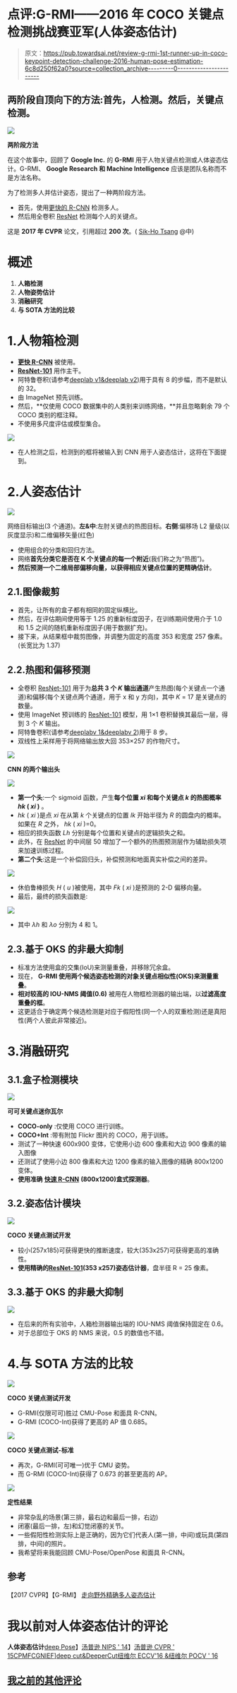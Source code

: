 # 点评:G-RMI——2016 年 COCO 关键点检测挑战赛亚军(人体姿态估计)

> 原文：<https://pub.towardsai.net/review-g-rmi-1st-runner-up-in-coco-keypoint-detection-challenge-2016-human-pose-estimation-6c8d250f62a0?source=collection_archive---------0----------------------->

## 两阶段自顶向下的方法:首先，人检测。然后，关键点检测。

![](img/a14766a4185255879e3c2787d2ef2d2b.png)

**两阶段方法**

在这个故事中，回顾了 **Google Inc.** 的 **G-RMI** 用于人物关键点检测或人体姿态估计。G-RMI、 **Google Research 和 Machine Intelligence** 应该是团队名称而不是方法名称。

为了检测多人并估计姿态，提出了一种两阶段方法。

*   首先，使用[更快的 R-CNN](https://towardsdatascience.com/review-faster-r-cnn-object-detection-f5685cb30202?source=post_page---------------------------) 检测多人。
*   然后用全卷积 [ResNet](https://towardsdatascience.com/review-resnet-winner-of-ilsvrc-2015-image-classification-localization-detection-e39402bfa5d8?source=post_page---------------------------) 检测每个人的关键点。

这是 **2017 年 CVPR** 论文，引用超过 **200 次**。( [Sik-Ho Tsang](https://medium.com/u/aff72a0c1243?source=post_page-----6c8d250f62a0--------------------------------) @中)

# 概述

1.  **人箱检测**
2.  **人物姿势估计**
3.  **消融研究**
4.  **与 SOTA 方法的比较**

# 1.人物箱检测

*   [**更快 R-CNN**](https://towardsdatascience.com/review-faster-r-cnn-object-detection-f5685cb30202?source=post_page---------------------------) 被使用。
*   [**ResNet-101**](https://towardsdatascience.com/review-resnet-winner-of-ilsvrc-2015-image-classification-localization-detection-e39402bfa5d8?source=post_page---------------------------) 用作主干。
*   阿特鲁卷积(请参考[deeplab v1&deeplab v2](https://towardsdatascience.com/review-deeplabv1-deeplabv2-atrous-convolution-semantic-segmentation-b51c5fbde92d?source=post_page---------------------------))用于具有 8 的步幅，而不是默认的 32。
*   由 ImageNet 预先训练。
*   然后，**仅使用 COCO 数据集中的人类别来训练网络，**并且忽略剩余 79 个 COCO 类别的框注释。
*   不使用多尺度评估或模型集合。

![](img/d2bf87323f0b4542abcadce81bc970f5.png)

*   在人检测之后，检测到的框将被输入到 CNN 用于人姿态估计，这将在下面提到。

# 2.人姿态估计

![](img/641562ac12e0667e16674e8eebfc1e14.png)

网络目标输出(3 个通道)。**左&中**:左肘关键点的热图目标。**右侧**:偏移场 L2 量级(以灰度显示)和二维偏移矢量(红色)

*   使用组合的分类和回归方法。
*   网络**首先分类它是否在 K 个关键点的每一个附近**(我们称之为“热图”)。
*   **然后预测一个二维局部偏移向量，以获得相应关键点位置的更精确估计**。

## 2.1.图像裁剪

*   首先，让所有的盒子都有相同的固定纵横比。
*   然后，在评估期间使用等于 1.25 的重新标度因子，在训练期间使用介于 1.0 和 1.5 之间的随机重新标度因子(用于数据扩充)。
*   接下来，从结果框中裁剪图像，并调整为固定的高度 353 和宽度 257 像素。(长宽比为 1.37)

## 2.2.热图和偏移预测

*   全卷积 [ResNet-101](https://towardsdatascience.com/review-resnet-winner-of-ilsvrc-2015-image-classification-localization-detection-e39402bfa5d8?source=post_page---------------------------) 用于为**总共 3 个 *K* 输出通道**产生热图(每个关键点一个通道)和偏移(每个关键点两个通道，用于 x 和 y 方向)，其中 *K* = 17 是关键点的数量。
*   使用 ImageNet 预训练的 [ResNet-101](https://towardsdatascience.com/review-resnet-winner-of-ilsvrc-2015-image-classification-localization-detection-e39402bfa5d8?source=post_page---------------------------) 模型，用 1×1 卷积替换其最后一层，得到 3 个 *K* 输出。
*   阿特鲁卷积(请参考[deeplabv 1&deeplabv 2](https://towardsdatascience.com/review-deeplabv1-deeplabv2-atrous-convolution-semantic-segmentation-b51c5fbde92d?source=post_page---------------------------))用于 8 步。
*   双线性上采样用于将网络输出放大回 353×257 的作物尺寸。

![](img/dace62e11294ac4f9a5fb6e0aefd8e6c.png)

**CNN 的两个输出头**

![](img/c393c971cd84a713de434ba0a6231ac2.png)

*   **第一个头**:一个 sigmoid 函数，产生**每个位置 *xi* 和每个关键点 *k* 的热图概率 *hk* ( *xi* )** 。
*   *hk* ( *xi* )是点 *xi* 在从第 *k* 个关键点的位置 *lk* 开始半径为 *R* 的圆盘内的概率。如果在 *R* 之外， *hk* ( *xi* )=0。
*   相应的损失函数 *Lh* 分别是每个位置和关键点的逻辑损失之和。
*   此外，在 [ResNet](https://towardsdatascience.com/review-resnet-winner-of-ilsvrc-2015-image-classification-localization-detection-e39402bfa5d8?source=post_page---------------------------) 的中间层 50 增加了一个额外的热图预测层作为辅助损失项来加速训练过程。
*   **第二个头**:这是一个补偿回归头，补偿预测和地面真实补偿之间的差异。

![](img/5fea2fa1b2bb6f074a792af3a9dcc029.png)

*   休伯鲁棒损失 *H* ( *u* )被使用，其中 *Fk* ( *xi* )是预测的 2-D 偏移向量。
*   最后，最终的损失函数是:

![](img/0107ed551c0cdb99165f4d6df293224e.png)

*   其中 *λh* 和 *λo* 分别为 4 和 1。

## 2.3.基于 OKS 的非最大抑制

*   标准方法使用盒的交集(IoU)来测量重叠，并移除冗余盒。
*   现在， **G-RMI 使用两个候选姿态检测的对象关键点相似性(OKS)来测量重叠**。
*   **相对较高的 IOU-NMS 阈值(0.6)** 被用在人物框检测器的输出端，以**过滤高度重叠的框**。
*   这更适合于确定两个候选检测是对应于假阳性(同一个人的双重检测)还是真阳性(两个人彼此非常接近)。

# 3.消融研究

## 3.1.盒子检测模块

![](img/8fdcebe541ae748dd8b15701eaebb9d6.png)

**可可关键点迷你瓦尔**

*   **COCO-only** :仅使用 COCO 进行训练。
*   **COCO+Int** :带有附加 Flickr 图片的 COCO，用于训练。
*   测试了一种快速 600x900 变体，它使用小边 600 像素和大边 900 像素的输入图像
*   还测试了使用小边 800 像素和大边 1200 像素的输入图像的精确 800x1200 变体。
*   **使用准确** [**快速 R-CNN**](https://towardsdatascience.com/review-faster-r-cnn-object-detection-f5685cb30202?source=post_page---------------------------) **(800x1200)盒式探测器**。

## 3.2.姿态估计模块

![](img/b06b7966ba7be6a281752e1727a1d0a7.png)

**COCO 关键点测试开发**

*   较小(257x185)可获得更快的推断速度，较大(353x257)可获得更高的准确性。
*   **使用精确的**[**ResNet-101**](https://towardsdatascience.com/review-resnet-winner-of-ilsvrc-2015-image-classification-localization-detection-e39402bfa5d8?source=post_page---------------------------)**(353 x257)姿态估计器**，盘半径 R = 25 像素。

## 3.3.基于 OKS 的非最大抑制

![](img/e937a56a029bfb135b2aa7e1149eb688.png)

*   在后来的所有实验中，人箱检测器输出端的 IOU-NMS 阈值保持固定在 0.6。
*   对于总部位于 OKS 的 NMS 来说，0.5 的数值也不错。

# 4.与 SOTA 方法的比较

![](img/f592438134b7d09a52a3319a800e23a5.png)

**COCO 关键点测试开发**

*   G-RMI(仅限可可)胜过 CMU-Pose 和面具 R-CNN。
*   G-RMI (COCO-Int)获得了更高的 AP 值 0.685。

![](img/af1c49409173598d350ebb8f55eb732b.png)

**COCO 关键点测试-标准**

*   再次，G-RMI(可可唯一)优于 CMU 姿势。
*   而 G-RMI (COCO-Int)获得了 0.673 的甚至更高的 AP。

![](img/b7e4a4bf1edf75af45e3107799a5acf8.png)

**定性结果**

*   非常杂乱的场景(第三排，最右边和最后一排，右边)
*   闭塞(最后一排，左)和幻觉闭塞的关节。
*   一些假阳性检测实际上是正确的，因为它们代表人(第一排，中间)或玩具(第四排，中间)的照片。
*   我希望将来我能回顾 CMU-Pose/OpenPose 和面具 R-CNN。

## 参考

【2017 CVPR】【G-RMI】
[走向野外精确多人姿态估计](https://arxiv.org/abs/1701.01779)

# 我以前对人体姿态估计的评论

**人体姿态估计**[deep Pose](https://towardsdatascience.com/review-deeppose-cascade-of-cnn-human-pose-estimation-cf3170103e36?source=post_page---------------------------)】[汤普逊 NIPS ' 14](https://towardsdatascience.com/review-tompson-nips14-joint-training-of-cnn-and-graphical-model-human-pose-estimation-95016bc510c?source=post_page---------------------------)】[汤普逊 CVPR ' 15](https://towardsdatascience.com/review-tompson-cvpr15-spatial-dropout-human-pose-estimation-c7d6a5cecd8c?source=post_page---------------------------)[CPM](https://medium.com/@sh.tsang/review-cpm-convolutional-pose-machines-human-pose-estimation-224cfeb70aac?source=post_page---------------------------)[FCGN](https://medium.com/@sh.tsang/review-fcgn-fully-convolutional-google-net-human-pose-estimation-52022a359cb3)[IEF](https://medium.com/towards-artificial-intelligence/review-ief-iterative-error-feedback-human-pose-estimation-a56add160fa5)][deep cut&DeeperCut](https://medium.com/@sh.tsang/review-deepcut-deepercut-multi-person-pose-estimation-human-pose-estimation-da5b469cbbc3)[纽维尔 ECCV'16 &纽维尔 POCV ' 16](https://towardsdatascience.com/review-newell-eccv16-and-newell-pocv-16-stacked-hourglass-networks-human-pose-estimation-a9eeb76d40a5)

## [我之前的其他评论](https://medium.com/@sh.tsang/overview-my-reviewed-paper-lists-tutorials-946ce59fbf9e)